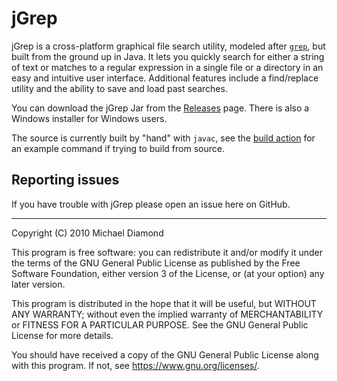 # jGrep

jGrep is a cross-platform graphical file search utility, modeled after
[`grep`](https://www.gnu.org/software/grep/manual/grep.html), but built from the ground up
in Java. It lets you quickly search for either a string of text or matches to a regular
expression in a single file or a directory in an easy and intuitive user interface.
Additional features include a find/replace utility and the ability to save and load past
searches.

You can download the jGrep Jar from the
[Releases](https://github.com/dimo414/jgrep/releases) page. There
is also a Windows installer for Windows users.

The source is currently built by "hand" with `javac`, see the
[build action](https://github.com/dimo414/jgrep/blob/483074a/.github/workflows/cd.yml#L14)
for an example command if trying to build from source.

## Reporting issues

If you have trouble with jGrep please open an issue here on GitHub.

---

Copyright (C) 2010  Michael Diamond

This program is free software: you can redistribute it and/or modify
it under the terms of the GNU General Public License as published by
the Free Software Foundation, either version 3 of the License, or
(at your option) any later version.

This program is distributed in the hope that it will be useful,
but WITHOUT ANY WARRANTY; without even the implied warranty of
MERCHANTABILITY or FITNESS FOR A PARTICULAR PURPOSE.  See the
GNU General Public License for more details.

You should have received a copy of the GNU General Public License
along with this program.  If not, see <https://www.gnu.org/licenses/>.

